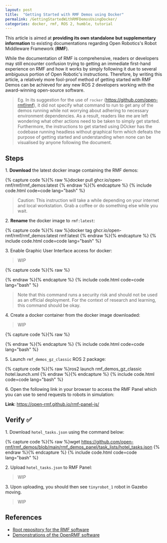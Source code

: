 ```yaml
---
layout: post
title:  "Getting Started with RMF Demos using Docker"
permalink: /GettingStartedWithRMFDemosUsingDocker/
categories: docker, rmf, ROS 2, humble, tutorial
---
```


This article is aimed at **providing its own standalone but supplementary information** to existing documentations regarding Open Robotics's Robot Middleware Framework (**RMF**).

While the documentation of RMF is comprehensive, readers or developers may still encounter confusion trying to getting an immediate first-hand experience on RMF and how it works by simply following it due to several ambiguous portion of Open Robotic's instructions. Therefore, by writing this article, a relatively more fool-proof method of getting started with RMF Demos can be achieved for any new ROS 2 developers working with the award-winning open-source software.

> Eg. In its suggestion for the use of `rocker` (https://github.com/open-rmf/rmf), it did not specify what command to run to get any of the demos running while not worrying about adhering to necessary environment dependencies. As a result, readers like me are left wondering what other actions need to be taken to simply get started. Furthermore, the instructions to get started using DOcker has the codebase running headless without graphical form which defeats the purpose of getting started and understanding when none can be visualised by anyone following the document.

## **Steps**

1\. **Download** the latest docker image containing the RMF demos:

{% capture code %}{% raw %}docker pull ghcr.io/open-rmf/rmf/rmf_demos:latest
{% endraw %}{% endcapture %}
{% include code.html code=code lang="bash" %}

> Caution: This instruction will take a while depending on your internet and local workstation. Grab a coffee or do something else while you wait. 

2\. **Rename** the docker image to `rmf:latest`:

{% capture code %}{% raw %}docker tag ghcr.io/open-rmf/rmf/rmf_demos:latest rmf:latest
{% endraw %}{% endcapture %}
{% include code.html code=code lang="bash" %}

3\. Enable Graphic User Interface access for docker:

> WIP

{% capture code %}{% raw %}

{% endraw %}{% endcapture %}
{% include code.html code=code lang="bash" %}

> Note that this command runs a security risk and should not be used as an official deployment. For the context of research and learning, this command should be okay.

4\. Create a docker container from the docker image downloaded:

> WIP

{% capture code %}{% raw %}

{% endraw %}{% endcapture %}
{% include code.html code=code lang="bash" %}

5\. Launch `rmf_demos_gz_classic` ROS 2 package:

{% capture code %}{% raw %}ros2 launch rmf_demos_gz_classic hotel.launch.xml
{% endraw %}{% endcapture %}
{% include code.html code=code lang="bash" %}

6\. Open the following link in your browser to access the RMF Panel which you can use to send requests to robots in simulation:

**Link**: https://open-rmf.github.io/rmf-panel-js/

## **Verify** ✅

1\. Download `hotel_tasks.json` using the command below:

{% capture code %}{% raw %}wget https://github.com/open-rmf/rmf_demos/blob/main/rmf_demos_panel/task_lists/hotel_tasks.json
{% endraw %}{% endcapture %}
{% include code.html code=code lang="bash" %}

2\. Upload `hotel_tasks.json` to RMF Panel:

> WIP

3\. Upon uploading, you should then see `tinyrobot_1` robot in Gazebo moving. 

> WIP

## **References**

- [Root repository for the RMF software](https://github.com/open-rmf/rmf)
- [Demonstrations of the OpenRMF software](https://github.com/open-rmf/rmf_demos?tab=readme-ov-file)